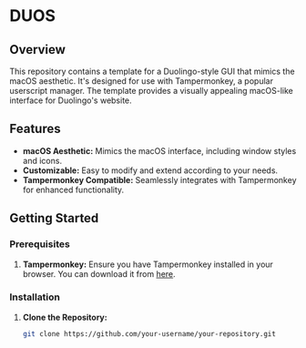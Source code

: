 # DUOS

## Overview

This repository contains a template for a Duolingo-style GUI that mimics the macOS aesthetic. It's designed for use with Tampermonkey, a popular userscript manager. The template provides a visually appealing macOS-like interface for Duolingo's website.

## Features

- **macOS Aesthetic:** Mimics the macOS interface, including window styles and icons.
- **Customizable:** Easy to modify and extend according to your needs.
- **Tampermonkey Compatible:** Seamlessly integrates with Tampermonkey for enhanced functionality.

## Getting Started

### Prerequisites

1. **Tampermonkey:** Ensure you have Tampermonkey installed in your browser. You can download it from [here](https://www.tampermonkey.net/).

### Installation

1. **Clone the Repository:**

   ```bash
   git clone https://github.com/your-username/your-repository.git
